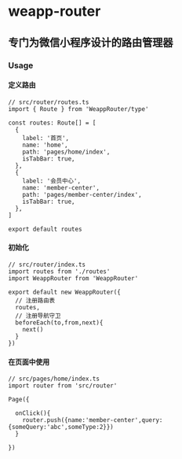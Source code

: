 # weapp-router

## 专门为微信小程序设计的路由管理器

### Usage

#### 定义路由

    // src/router/routes.ts
    import { Route } from 'WeappRouter/type'

    const routes: Route[] = [
      {
        label: '首页',
        name: 'home',
        path: 'pages/home/index',
        isTabBar: true,
      },
      {
        label: '会员中心',
        name: 'member-center',
        path: 'pages/member-center/index',
        isTabBar: true,
      },
    ]

    export default routes
    
   
   
#### 初始化

    // src/router/index.ts
    import routes from './routes'
    import WeappRouter from 'WeappRouter'
    
    export default new WeappRouter({
      // 注册路由表
      routes,
      // 注册导航守卫
      beforeEach(to,from,next){
        next()
      }
    })
    
#### 在页面中使用

    // src/pages/home/index.ts
    import router from 'src/router'
    
    Page({
    
      onClick(){
        router.push({name:'member-center',query:{someQuery:'abc',someType:2}})
      }
    
    })
    
   
